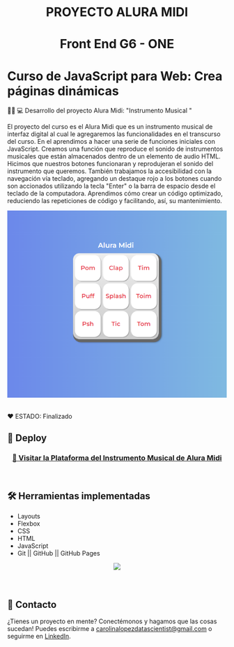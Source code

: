 <h1 align="center"> PROYECTO ALURA MIDI </h1>

<h1 align="center"> Front End G6 - ONE </h1>
 
# Curso de JavaScript para Web: Crea páginas dinámicas 


👩‍💻 💻 Desarrollo del proyecto Alura Midi: "Instrumento Musical "   

El proyecto del curso es el Alura Midi que es un instrumento musical de interfaz 
digital al cual le agregaremos las funcionalidades en el transcurso del curso.
En el aprendimos a hacer una serie de funciones iniciales con JavaScript.
Creamos una función que reproduce el sonido de instrumentos musicales que están 
almacenados dentro de un elemento de audio HTML.
Hicimos que nuestros botones funcionaran y reprodujeran el sonido del instrumento que queremos.
También trabajamos la accesibilidad con la navegación vía teclado, agregando un destaque rojo 
a los botones cuando son accionados utilizando la tecla "Enter" o la barra de espacio desde 
el teclado de la computadora. 
Aprendimos cómo crear un código optimizado, reduciendo las repeticiones de código y 
facilitando, así, su mantenimiento.


<p align="center" >
     <img width="800" heigth="600" src="images/AluraMidi.png">
</p>

<br />
  ❤️ ESTADO: Finalizado
<br />

## 🔎 Deploy
<div align="center">
  <h3>
    <a href="https://bety2022.github.io/AluraMidi/" >
      🔗 Visitar la Plataforma del Instrumento Musical de Alura Midi
    </a>
</div>
<br />

## 🛠️ Herramientas implementadas 
  - Layouts
  - Flexbox
  - CSS
  - HTML
  - JavaScript
  - Git || GitHub || GitHub Pages


<div align="center">
    <a href="https://skillicons.dev">
      <img src="https://skillicons.dev/icons?i=flexbox,layouts,css,html,js,git,github,figma" />
    </a>
</div>
<br />

<br />

## 📧 Contacto
¿Tienes un proyecto en mente? Conectémonos y hagamos que las cosas sucedan! Puedes escribirme a carolinalopezdatascientist@gmail.com o seguirme en [LinkedIn](https://www.linkedin.com/in/carolina-lopez-430208106/).
<br /><br />
